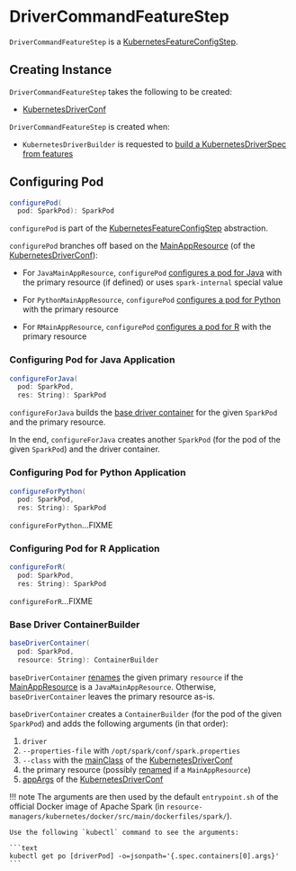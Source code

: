 # DriverCommandFeatureStep

`DriverCommandFeatureStep` is a [KubernetesFeatureConfigStep](KubernetesFeatureConfigStep.md).

## Creating Instance

`DriverCommandFeatureStep` takes the following to be created:

* <span id="conf"> [KubernetesDriverConf](KubernetesDriverConf.md)

`DriverCommandFeatureStep` is created when:

* `KubernetesDriverBuilder` is requested to [build a KubernetesDriverSpec from features](KubernetesDriverBuilder.md#buildFromFeatures)

## <span id="configurePod"> Configuring Pod

```scala
configurePod(
  pod: SparkPod): SparkPod
```

`configurePod` is part of the [KubernetesFeatureConfigStep](KubernetesFeatureConfigStep.md#configurePod) abstraction.

`configurePod` branches off based on the [MainAppResource](KubernetesDriverConf.md#mainAppResource) (of the [KubernetesDriverConf](#conf)):

* For `JavaMainAppResource`, `configurePod` [configures a pod for Java](#configureForJava) with the primary resource (if defined) or uses `spark-internal` special value

* For `PythonMainAppResource`, `configurePod` [configures a pod for Python](#configureForPython) with the primary resource

* For `RMainAppResource`, `configurePod` [configures a pod for R](#configureForR) with the primary resource

### <span id="configureForJava"> Configuring Pod for Java Application

```scala
configureForJava(
  pod: SparkPod,
  res: String): SparkPod
```

`configureForJava` builds the [base driver container](#baseDriverContainer) for the given `SparkPod` and the primary resource.

In the end, `configureForJava` creates another `SparkPod` (for the pod of the given `SparkPod`) and the driver container.

### <span id="configureForPython"> Configuring Pod for Python Application

```scala
configureForPython(
  pod: SparkPod,
  res: String): SparkPod
```

`configureForPython`...FIXME

### <span id="configureForR"> Configuring Pod for R Application

```scala
configureForR(
  pod: SparkPod,
  res: String): SparkPod
```

`configureForR`...FIXME

### <span id="baseDriverContainer"> Base Driver ContainerBuilder

```scala
baseDriverContainer(
  pod: SparkPod,
  resource: String): ContainerBuilder
```

`baseDriverContainer` [renames](KubernetesUtils.md#renameMainAppResource) the given primary `resource` if the [MainAppResource](KubernetesDriverConf.md#mainAppResource) is a `JavaMainAppResource`. Otherwise, `baseDriverContainer` leaves the primary resource as-is.

`baseDriverContainer` creates a `ContainerBuilder` (for the pod of the given `SparkPod`) and adds the following arguments (in that order):

1. `driver`
1. `--properties-file` with `/opt/spark/conf/spark.properties`
1. `--class` with the [mainClass](KubernetesDriverConf.md#mainClass) of the [KubernetesDriverConf](#conf)
1. the primary resource (possibly [renamed](KubernetesUtils.md#renameMainAppResource) if a `MainAppResource`)
1. [appArgs](KubernetesDriverConf.md#appArgs) of the [KubernetesDriverConf](#conf)

!!! note
    The arguments are then used by the default `entrypoint.sh` of the official Docker image of Apache Spark (in `resource-managers/kubernetes/docker/src/main/dockerfiles/spark/`).

    Use the following `kubectl` command to see the arguments:

    ```text
    kubectl get po [driverPod] -o=jsonpath='{.spec.containers[0].args}'
    ```
